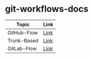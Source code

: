 # git-workflows-docs

| Topic       | Link                          |
| ----------- | ----------------------------- |
| GitHub-Flow | [Link](./docs/github_flow.md) |
| Trunk-Based | [Link](./docs/trunk_based.md) |
| GitLab-Flow | [Link](./docs/gitlab_flow.md) |
